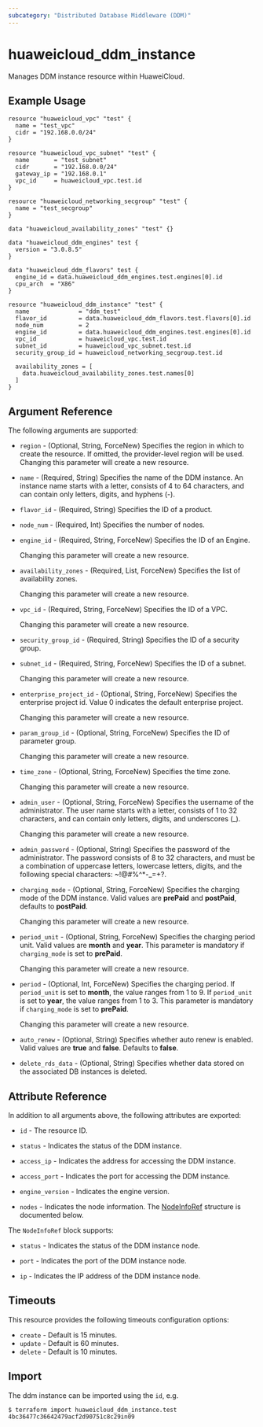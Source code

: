 ```yaml
---
subcategory: "Distributed Database Middleware (DDM)"
---
```


# huaweicloud_ddm_instance

Manages DDM instance resource within HuaweiCloud.

## Example Usage

```hcl
resource "huaweicloud_vpc" "test" {
  name = "test_vpc"
  cidr = "192.168.0.0/24"
}

resource "huaweicloud_vpc_subnet" "test" {
  name       = "test_subnet"
  cidr       = "192.168.0.0/24"
  gateway_ip = "192.168.0.1"
  vpc_id     = huaweicloud_vpc.test.id
}

resource "huaweicloud_networking_secgroup" "test" {
  name = "test_secgroup"
}

data "huaweicloud_availability_zones" "test" {}

data "huaweicloud_ddm_engines" test {
  version = "3.0.8.5"
}

data "huaweicloud_ddm_flavors" test {
  engine_id = data.huaweicloud_ddm_engines.test.engines[0].id
  cpu_arch  = "X86"
}

resource "huaweicloud_ddm_instance" "test" {
  name              = "ddm_test"
  flavor_id         = data.huaweicloud_ddm_flavors.test.flavors[0].id
  node_num          = 2
  engine_id         = data.huaweicloud_ddm_engines.test.engines[0].id
  vpc_id            = huaweicloud_vpc.test.id
  subnet_id         = huaweicloud_vpc_subnet.test.id
  security_group_id = huaweicloud_networking_secgroup.test.id
  
  availability_zones = [
    data.huaweicloud_availability_zones.test.names[0]
  ]
}
```

## Argument Reference

The following arguments are supported:

* `region` - (Optional, String, ForceNew) Specifies the region in which to create the resource.
  If omitted, the provider-level region will be used. Changing this parameter will create a new resource.

* `name` - (Required, String) Specifies the name of the DDM instance.
  An instance name starts with a letter, consists of 4 to 64 characters, and can contain only letters,
  digits, and hyphens (-).

* `flavor_id` - (Required, String) Specifies the ID of a product.

* `node_num` - (Required, Int) Specifies the number of nodes.

* `engine_id` - (Required, String, ForceNew) Specifies the ID of an Engine.

  Changing this parameter will create a new resource.

* `availability_zones` - (Required, List, ForceNew) Specifies the list of availability zones.

  Changing this parameter will create a new resource.

* `vpc_id` - (Required, String, ForceNew) Specifies the ID of a VPC.

  Changing this parameter will create a new resource.

* `security_group_id` - (Required, String) Specifies the ID of a security group.

* `subnet_id` - (Required, String, ForceNew) Specifies the ID of a subnet.

  Changing this parameter will create a new resource.

* `enterprise_project_id` - (Optional, String, ForceNew) Specifies the enterprise project id.
  Value 0 indicates the default enterprise project.

  Changing this parameter will create a new resource.

* `param_group_id` - (Optional, String, ForceNew) Specifies the ID of parameter group.

  Changing this parameter will create a new resource.

* `time_zone` - (Optional, String, ForceNew) Specifies the time zone.

  Changing this parameter will create a new resource.

* `admin_user` - (Optional, String, ForceNew) Specifies the username of the administrator.
  The user name starts with a letter, consists of 1 to 32 characters, and can contain only letters,
  digits, and underscores (_).

  Changing this parameter will create a new resource.

* `admin_password` - (Optional, String) Specifies the password of the administrator.
  The password consists of 8 to 32 characters, and must be a combination of uppercase letters,
  lowercase letters, digits, and the following special characters: ~!@#%^*-_=+?.

* `charging_mode` - (Optional, String, ForceNew) Specifies the charging mode of the DDM instance.
  Valid values are **prePaid** and **postPaid**, defaults to **postPaid**.

  Changing this parameter will create a new resource.

* `period_unit` - (Optional, String, ForceNew) Specifies the charging period unit.
  Valid values are **month** and **year**. This parameter is mandatory if `charging_mode` is set to **prePaid**.

  Changing this parameter will create a new resource.

* `period` - (Optional, Int, ForceNew) Specifies the charging period.
  If `period_unit` is set to **month**, the value ranges from 1 to 9.
  If `period_unit` is set to **year**, the value ranges from 1 to 3.
  This parameter is mandatory if `charging_mode` is set to **prePaid**.

  Changing this parameter will create a new resource.

* `auto_renew` - (Optional, String) Specifies whether auto renew is enabled.
  Valid values are **true** and **false**. Defaults to **false**.

* `delete_rds_data` - (Optional, String) Specifies whether data stored on the associated DB instances is deleted.

## Attribute Reference

In addition to all arguments above, the following attributes are exported:

* `id` - The resource ID.

* `status` - Indicates the status of the DDM instance.

* `access_ip` - Indicates the address for accessing the DDM instance.

* `access_port` - Indicates the port for accessing the DDM instance.

* `engine_version` - Indicates the engine version.

* `nodes` - Indicates the node information.
  The [NodeInfoRef](#DdmInstance_NodeInfoRef) structure is documented below.

<a name="DdmInstance_NodeInfoRef"></a>
The `NodeInfoRef` block supports:

* `status` - Indicates the status of the DDM instance node.

* `port` - Indicates the port of the DDM instance node.

* `ip` - Indicates the IP address of the DDM instance node.

## Timeouts

This resource provides the following timeouts configuration options:

* `create` - Default is 15 minutes.
* `update` - Default is 60 minutes.
* `delete` - Default is 10 minutes.

## Import

The ddm instance can be imported using the `id`, e.g.

```
$ terraform import huaweicloud_ddm_instance.test 4bc36477c36642479acf2d90751c8c29in09
```
